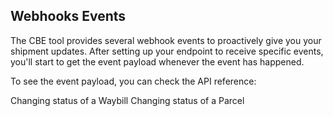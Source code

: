 ## Webhooks Events

The CBE tool provides several webhook events to proactively give you your shipment updates. After setting up your endpoint to receive specific events, you'll start to get the event payload whenever the event has happened.

To see the event payload, you can check the API reference:

Changing status of a Waybill
Changing status of a Parcel







